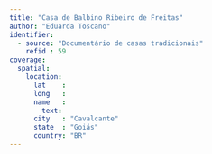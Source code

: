 ```yaml
---
title: "Casa de Balbino Ribeiro de Freitas"
author: "Eduarda Toscano"
identifier:
  - source: "Documentário de casas tradicionais"
    refid : 59
coverage:
  spatial:
    location:
      lat    :
      long   :
      name   :
        text:
      city   : "Cavalcante"
      state  : "Goiás"
      country: "BR"
---
```


